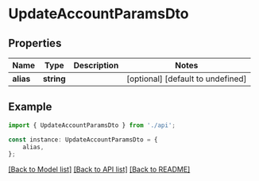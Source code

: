 # UpdateAccountParamsDto


## Properties

Name | Type | Description | Notes
------------ | ------------- | ------------- | -------------
**alias** | **string** |  | [optional] [default to undefined]

## Example

```typescript
import { UpdateAccountParamsDto } from './api';

const instance: UpdateAccountParamsDto = {
    alias,
};
```

[[Back to Model list]](../README.md#documentation-for-models) [[Back to API list]](../README.md#documentation-for-api-endpoints) [[Back to README]](../README.md)

